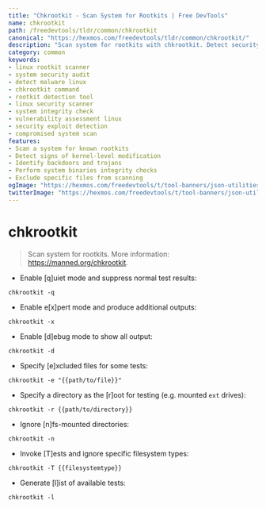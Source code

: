 ```yaml
---
title: "Chkrootkit - Scan System for Rootkits | Free DevTools"
name: chkrootkit
path: /freedevtools/tldr/common/chkrootkit
canonical: "https://hexmos.com/freedevtools/tldr/common/chkrootkit/"
description: "Scan system for rootkits with chkrootkit. Detect security threats and vulnerabilities on Linux systems. Free online tool, no registration required."
category: common
keywords:
- linux rootkit scanner
- system security audit
- detect malware linux
- chkrootkit command
- rootkit detection tool
- linux security scanner
- system integrity check
- vulnerability assessment linux
- security exploit detection
- compromised system scan
features:
- Scan a system for known rootkits
- Detect signs of kernel-level modification
- Identify backdoors and trojans
- Perform system binaries integrity checks
- Exclude specific files from scanning
ogImage: "https://hexmos.com/freedevtools/t/tool-banners/json-utilities-banner.png"
twitterImage: "https://hexmos.com/freedevtools/t/tool-banners/json-utilities-banner.png"
---
```


# chkrootkit

> Scan system for rootkits.
> More information: <https://manned.org/chkrootkit>.

- Enable [q]uiet mode and suppress normal test results:

`chkrootkit -q`

- Enable e[x]pert mode and produce additional outputs:

`chkrootkit -x`

- Enable [d]ebug mode to show all output:

`chkrootkit -d`

- Specify [e]xcluded files for some tests:

`chkrootkit -e "{{path/to/file}}"`

- Specify a directory as the [r]oot for testing (e.g. mounted `ext` drives):

`chkrootkit -r {{path/to/directory}}`

- Ignore [n]fs-mounted directories:

`chkrootkit -n`

- Invoke [T]ests and ignore specific filesystem types:

`chkrootkit -T {{filesystemtype}}`

- Generate [l]ist of available tests:

`chkrootkit -l`
